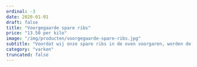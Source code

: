 ```yaml
---
ordinal: -3
date: 2020-01-01
draft: false
title: "Voorgegaarde spare ribs"
price: "13.50 per kilo"
image: "/img/producten/voorgegaarde-spare-ribs.jpg"
subtitle: "Voordat wij onze spare ribs in de oven voorgaren, worden de spare ribs gemarineerd in een tumbler. Bij het tumblen wordt het vlees rondgedraaid en gekanteld in een grote ronde trommel. Doordat het product gaat rollen worden de spiercellen in het vlees geactiveerd, waardoor de eiwitten beter hun best doen. Zo zorgen zij voor een betere opname van de zelfgemaakte marinade. Dit maakt onze spare ribs de lekkerste spare ribs uit Noord-Holland!"
category: "varken"
truncated: false
---
```


